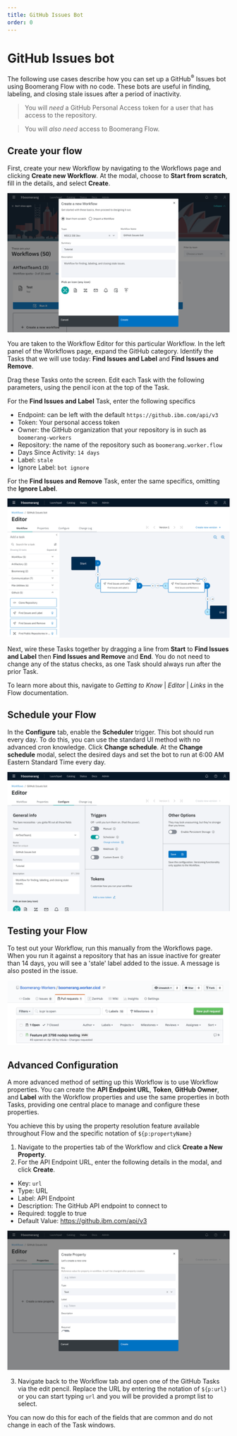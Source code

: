 ```yaml
---
title: GitHub Issues Bot
order: 0
---
```


# GitHub Issues bot

The following use cases describe how you can set up a GitHub<sup>®</sup> Issues bot using Boomerang Flow with no code. These bots are useful in finding, labeling, and closing stale issues after a period of inactivity.

> You will _need_ a GitHub Personal Access token for a user that has access to the repository.

> You will _also need_ access to Boomerang Flow.

## Create your flow

First, create your new Workflow by navigating to the Workflows page and clicking **Create new Workflow**. At the modal, choose to **Start from scratch**, fill in the details, and select **Create**.

![Create Workflow](./assets/github-issues-create-workflow.png)

You are taken to the Workflow Editor for this particular Workflow. In the left panel of the Workflows page, expand the GitHub category. Identify the Tasks that we will use today: **Find Issues and Label** and **Find Issues and Remove**.

Drag these Tasks onto the screen. Edit each Task with the following parameters, using the pencil icon at the top of the Task.

For the **Find Issues and Label** Task, enter the following specifics

- Endpoint: can be left with the default `https://github.ibm.com/api/v3`
- Token: Your personal access token
- Owner: the GitHub organization that your repository is in such as `boomerang-workers`
- Repository: the name of the repository such as `boomerang.worker.flow`
- Days Since Activity: `14 days`
- Label: `stale`
- Ignore Label: `bot ignore`

For the **Find Issues and Remove** Task, enter the same specifics, omitting the **Ignore Label**.

![Workflow Settings](./assets/github-issues-bot-workflow.png)

Next, wire these Tasks together by dragging a line from **Start** to **Find Issues and Label** then **Find Issues and Remove** and **End**. You do not need to change any of the status checks, as one Task should always run after the prior Task.

To learn more about this, navigate to _Getting to Know_ | _Editor_ | _Links_ in the Flow documentation.

## Schedule your Flow

In the **Configure** tab, enable the **Scheduler** trigger. This bot should run every day. To do this, you can use the standard UI method with no advanced cron knowledge. Click **Change schedule**. At the **Change schedule** modal, select the desired days and set the bot to run at 6:00 AM Eastern Standard Time every day.

![Scheduler Settings](./assets/github-issues-bot-scheduler.png)

## Testing your Flow

To test out your Workflow, run this manually from the Workflows page. When you run it against a repository that has an issue inactive for greater than 14 days, you will see a 'stale' label added to the issue. A message is also posted in the issue.

![Stale Issue](./assets/github-issues-bot-repo-stale-label.png)

<!-- ![Stale Issue](./assets/github-issues-bot-repo-stale-message.png) -->

## Advanced Configuration

A more advanced method of setting up this Workflow is to use Workflow properties. You can create the **API Endpoint URL**, **Token**, **GitHub Owner**, and **Label** with the Workflow properties and use the same properties in both Tasks, providing one central place to manage and configure these properties.

You achieve this by using the property resolution feature available throughout Flow and the specific notation of `${p:propertyName}`

1. Navigate to the properties tab of the Workflow and click **Create a New Property**.
2. For the API Endpoint URL, enter the following details in the modal, and click **Create**.

- Key: `url`
- Type: URL
- Label: API Endpoint
- Description: The GitHub API endpoint to connect to
- Required: toggle to true
- Default Value: https://github.ibm.com/api/v3

![API URL Property](./assets/github-issues-bot-create-property.png)

3. Navigate back to the Workflow tab and open one of the GitHub Tasks via the edit pencil. Replace the URL by entering the notation of `${p:url}` or you can start typing `url` and you will be provided a prompt list to select.

You can now do this for each of the fields that are common and do not change in each of the Task windows.
